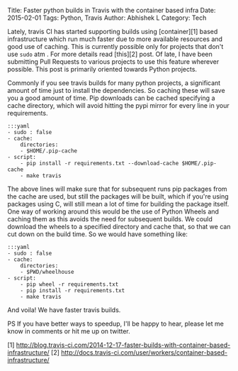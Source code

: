 Title: Faster python builds in Travis with the container based infra
Date: 2015-02-01
Tags: Python, Travis
Author: Abhishek L
Category: Tech

Lately, travis CI has started supporting builds using [container][1]
based infrastructure which run much faster due to more available
resources and good use of caching. This is currently possible only for
projects that don't use `sudo` atm . For more details read [this][2]
post. Of late, I have been submitting Pull Requests to various
projects to use this feature wherever possible. This post is primarily
oriented towards Python projects.

Commonly if you see travis builds for many python projects, a
significant amount of time just to install the dependencies. So
caching these will save you a good amount of time. Pip downloads can
be cached specifying a cache directory, which will avoid hitting the
pypi mirror for every line in your requirements.

    :::yaml
	- sudo : false
	- cache:
        directories: 
        - $HOME/.pip-cache
	- script:
	    - pip install -r requirements.txt --download-cache $HOME/.pip-cache	
		- make travis


The above lines will make sure that for subsequent runs pip packages
from the cache are used, but still the packages will be built, which
if you're using packages using C, will still mean a lot of time for
building the package itself. One way of working around this would be
the use of Python Wheels and caching them as this avoids the need for
subsequent builds. We could download the wheels to a specified
directory and cache that, so that we can cut down on the build time.
So we would have something like:

    :::yaml
    - sudo : false
	- cache:
        directories: 
        - $PWD/wheelhouse
	- script:
		- pip wheel -r requirements.txt
	    - pip install -r requirements.txt
		- make travis

And voila! We have faster travis builds.

PS If you have better ways to speedup, I'll be happy to hear, please
let me know in comments or hit me up on twitter.

[1] http://blog.travis-ci.com/2014-12-17-faster-builds-with-container-based-infrastructure/
[2] http://docs.travis-ci.com/user/workers/container-based-infrastructure/

